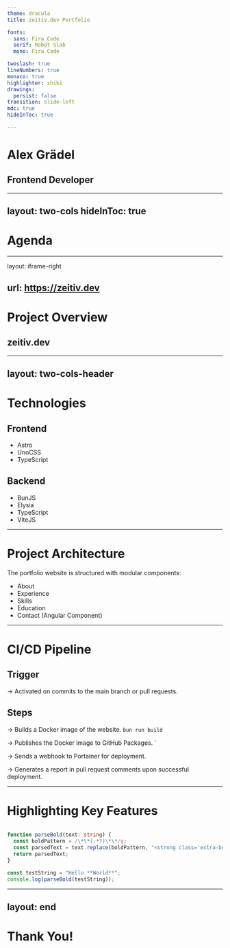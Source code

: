 ```yaml
---
theme: dracula
title: zeitiv.dev Portfolio

fonts:
  sans: Fira Code
  serif: Robot Slab
  mono: Fira Code

twoslash: true
lineNumbers: true
monaco: true
highlighter: shiki
drawings:
  persist: false
transition: slide-left
mdc: true
hideInToc: true

---
```

# Alex Grädel
## Frontend Developer


---
layout: two-cols
hideInToc: true
---
# Agenda

<Toc />


---
layout: iframe-right

url: https://zeitiv.dev
---
# Project Overview

## zeitiv.dev



---
layout: two-cols-header
---
# Technologies


<div class="container flex flex-row gap-8 justify-between">
<section class="px-8 py-4 rounded-xl bg-dark/10 backdrop-blur-sm border-3 border-dark shadow-xl">
  <h2>Frontend</h2>

  <ul>
    <li>Astro</li>
    <li>UnoCSS</li>
    <li>TypeScript</li>
  </ul>

</section>


<section class="p-8 rounded-xl bg-dark/10 backdrop-blur-sm border-3 border-dark shadow-xl">
  <h2>Backend</h2>
  <ul>
    <li>BunJS</li>
    <li>Elysia</li>
    <li>TypeScript</li>
    <li>ViteJS</li>
  </ul>
</section>
</div>



---

# Project Architecture

The portfolio website is structured with modular components:

- About
- Experience
- Skills
- Education
- Contact (Angular Component)



---

# CI/CD Pipeline

## Trigger
-> Activated on commits to the main branch or pull requests.

## Steps
-> Builds a Docker image of the website. `bun run build`

-> Publishes the Docker image to GitHub Packages. `

-> Sends a webhook to Portainer for deployment.

-> Generates a report in pull request comments upon successful deployment.

---

# Highlighting Key Features



```ts twoslash

function parseBold(text: string) {
  const boldPattern = /\*\*(.*?)\*\*/g;
  const parsedText = text.replace(boldPattern, "<strong class='extra-bold'>$1</strong>");
  return parsedText;
}

const testString = "Hello **World**";
console.log(parseBold(testString));

```

---
layout: end
---
# Thank You!
